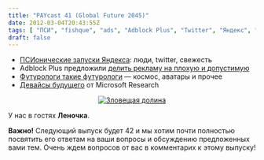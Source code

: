 ```yaml
---
title: "PAYcast 41 (Global Future 2045)"
date: 2012-03-04T20:43:55Z
tags: [ "ПСИ", "fishque", "ads", "Adblock Plus", "Twitter", "Яндекс", "Microsoft Research", "yandex", "ad.block", "topsy", "PAYcast", "gf2045" ]
draft: false
---
```

<ul>
<li><a href="http://company.yandex.ru/press_releases/2012/0221/index.xml" target="_blank">ПСИонические запуски Яндекса</a>: люди, twitter, свежесть</li>
<li>Adblock Plus предложили <a href="http://adblockplus.org/en/acceptable-ads" target="_blank">делить рекламу на плохую и допустимую</a></li>
<li><a href="http://gf2045.ru" target="_blank">Футурологи такие футурологи</a> &#8212; космос, аватары и прочее</li>
<li><a href="http://habrahabr.ru/blogs/microsoft/138998/" target="_blank">Девайсы будущего</a> от Microsoft Research</li>
</ul>
<p><center><a href="http://ru.wikipedia.org/wiki/%C7%EB%EE%E2%E5%F9%E0%FF_%E4%EE%EB%E8%ED%E0" target="_blank"><img src="http://paycast.ru/posts_images/PAYcast41_valley.png" title="Зловещая долина" alt="Зловещая долина"/></a></center></p>
<p>У нас в гостях <strong>Леночка</strong>.</p>
<p><strong>Важно!</strong> Следующий выпуск будет 42 и мы хотим почти полностью посвятить его ответам на ваши вопросы и обсуждению предложенных вами тем. Очень ждем вопросов от вас в комментарих к этому выпуску!</p>

     